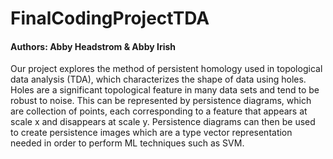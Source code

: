 # FinalCodingProjectTDA

#### Authors: Abby Headstrom & Abby Irish

Our project explores the method of persistent homology used in topological data analysis (TDA), which characterizes the shape of data using holes. Holes are a significant topological feature in many data sets and tend to be robust to noise. This can be represented by persistence diagrams, which are collection of points, each corresponding to a feature that appears at scale x and disappears at scale y. Persistence diagrams can then be used to create persistence images which are a type vector representation needed in order to perform ML techniques such as SVM. 
